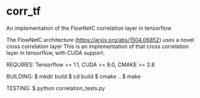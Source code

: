 # corr_tf
An implementation of the FlowNetC correlation layer in tensorflow

The FlowNetC architecture (https://arxiv.org/abs/1504.06852) uses a novel cross correlation layer
This is an implementation of that cross correlation layer in tensorflow, with CUDA support.

REQUIRES: Tensorflow >= 1.1, CUDA >=  8.0, CMAKE >= 2.8

BUILDING:
$ mkdir build
$ cd build
$ cmake ..
$ make

TESTING:
$ python correlation_tests.py
